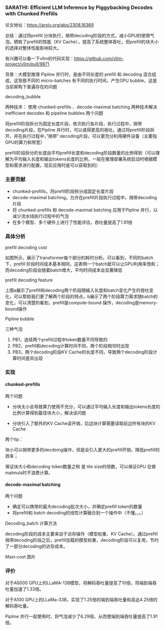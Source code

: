 ### SARATHI: Efficient LLM Inference by Piggybacking Decodes with Chunked Prefills

论文地址：https://arxiv.org/abs/2308.16369



总结：通过将prefill 分块执行，捎带decoding阶段的方式，减小GPU的使用气泡。牺牲了prefill的性能（KV Cache），提高了系统整体吞吐，但prefill的块大小的选择对整体性能影响较大。

有兴趣可以看一下vllm的代码实现：https://github.com/vllm-project/vllm/pull/9871



背景：大模型推理 Pipline 并行时，是由不同长度的 prefill 和 decoding 混合组成，这导致不同的 micro-batches 有不同的执行时间，产生GPU bubble，这是当前架构下普遍存在的问题



decoding_bubble

两种技术： 使用 chunked-prefills 、decode-maximal batching  两种技术解决 inefficient decodes 和 pipeline bubbles 两个问题



将prefill阶段拆分为固定长度片段，依次执行各片段，执行过程中，捎带decoding片段，在Pipline 并行时，可以或得更高的吞吐。通过将prefill阶段拆开，并在执行过程中，”捎带“ decoding片段，可以更充分利用硬件设备（主要指GPU的算力和带宽）

prefill阶段拆分的长度由平均prefill长度和decoding阶段数量的比例得到（可以理解为平均输入长度和输出tokens长度的比例，一般在推理部署系统启动时根据模型和需求进行配置，现实应用时是可以获取到的）



### 主要贡献

- chunked-prefills，将prefill阶段拆分成固定长度片段
- decode-maximal batching，允许在prefill片段执行过程中，捎带decoding片段
- 将 chunked-prefills 和 decode-maximal batching 应用于Pipline 并行，以减少流水线执行过程中的气泡
- 在多个模型、多个硬件上进行了性能评估，吞吐量提高了1.91倍



### 具体分析

prefill decoding cost

如图所示，展示了transformer每个部分的耗时分析。可以看到，不同的batch下，prefill 阶段时间成本基本相同，这表明一个batch就可以让GPU利用率饱和；而decoding阶段会随着batch增大，平均时间成本会显著降低

prefill decoding feature

上图a展示了prefill和decoding两个阶段随输入长度和batch变化产生的吞吐变化，可以帮助我们更了解两个阶段的特点。b展示了两个阶段算力需求随batch的变化，可以清楚的看到，prefill是compute-bound 操作，decoding是memory-bound操作



Pipline bubble

三种气泡

1. PB1，连续两个prefill过程中token数量不同导致的
2. PB2，prefill和decoding计算时间不同，两个阶段相邻时出现
3. PB3，两个decoding阶段KV Cache的长度不同，导致两个decoding阶段计算时间差异出现



### 实现

#### chunked-prefills 

两个问题

- 分块太小会导致算力使用不充分，可以通过平均输入长度和输出tokens长度的比例计算得到最佳块大小，解决该问题

- 分块引入了额外的KV Cache读开销，后边块计算需要读取前边所有块的KV Cache



两个tip：

块小可以捎带更多的decdoing操作，但是会引入更大的prefill开销，降低prefill的效率；

保证块大小和decoding token数量之和 是 tile size的倍数，可以保证GPU 在做matmuls时不浪费计算。



#### decode-maximal batching

两个问题

- 确定可以携带的最大decoding批次大小，并确定prefill token的数量
- 将prefill和 batch decoding的线性计算融合到一个操作中（不懂。。。）



Decoding_batch 计算方法



decoding阶段的成本主要来自于访存操作（模型权重、KV Cache）。通过prefill捎带decoding阶段之后，prefill加载的模型权重，decoding阶段可以复用，节约了一部分decoding的访存成本。

Maxi-cost 图片



### 评价

对于A6000 GPU上的LLaMA-13B模型，将解码吞吐量提高了10倍，将端到端吞吐量加速了1.33倍。

对于A100 GPU上的LLaMa-33B，实现了1.25倍的端到端吞吐量和高达4.25倍的解码吞吐量。

Pipline 并行一起使用时，将气泡减少了6.29倍，从而使端到端吞吐量提高了1.91倍。



